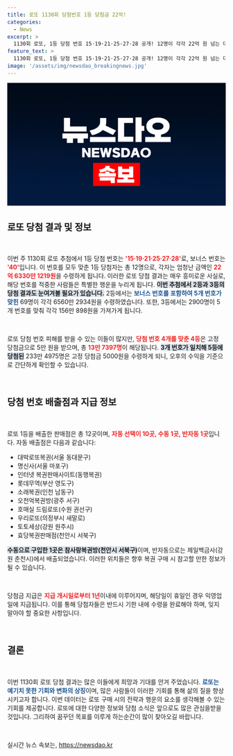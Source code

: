 ```yaml
---
title: 로또 1130회 당첨번호 1등 당첨금 22억!
categories:
  - News
excerpt: >
  1130회 로또, 1등 당첨 번호 15·19·21·25·27·28 공개! 12명이 각각 22억 원 넘는 대박금을 차지한 가운데, 당첨판매점도 눈길을 끄네요. 당신의 로또 숫자는? 클릭해 확인하세요!
feature_text: >
  1130회 로또, 1등 당첨 번호 15·19·21·25·27·28 공개! 12명이 각각 22억 원 넘는 대박금을 차지한 가운데, 당첨판매점도 눈길을 끄네요. 당신의 로또 숫자는? 클릭해 확인하세요!
image: '/assets/img/newsdao_breakingnews.jpg'
---
```


<p><img src="/assets/img/newsdao_breakingnews.jpg" alt="firstkoreanews 속보" /></p>

<h2 data-ke-size="size26">로또 당첨 결과 및 정보</h2>

<p data-ke-size="size16">&nbsp;</p>

<p>이번 주 1130회 로또 추첨에서 1등 당첨 번호는 <b><span style="color: #ee2323;">'15·19·21·25·27·28'</span></b>로, 보너스 번호는 <b><span style="color: #ee2323;">'40'</span></b>입니다. 이 번호를 모두 맞춘 1등 당첨자는 총 12명으로, 각자는 엄청난 금액인 <b><span style="color: #ee2323;">22억 6330만 1219원</span></b>을 수령하게 됩니다. 이러한 로또 당첨 결과는 매우 흥미로운 사실로, 해당 번호를 적중한 사람들은 특별한 행운을 누리게 됩니다. 
<b><span style="background-color: #21538527;">이번 추첨에서 2등과 3등의 당첨 결과도 눈여겨볼 필요가 있습니다.</span></b> 2등에서는 <b><span style="color: #1a5490;">보너스 번호를 포함하여 5개 번호가 맞힌</span></b> 69명이 각각 6560만 2934원을 수령하였습니다. 또한, 3등에서는 2900명이 5개 번호를 맞춰 각각 156만 898원을 가져가게 됩니다.</p>

<p data-ke-size="size16">&nbsp;</p>

<p>로또 당첨 번호 피해를 받을 수 있는 이들이 많지만, <b><span style="color: #ee2323;">당첨 번호 4개를 맞춘 4등</span></b>은 고정 당첨금으로 5만 원을 받으며, 총 <b><span style="color: #ee2323;">13만 7397명</span></b>이 해당됩니다. <b><span style="background-color: #21538527;">3개 번호가 일치해 5등에 당첨된</span></b> 233만 4975명은 고정 당첨금 5000원을 수령하게 되니, 오후의 수익을 기준으로 간단하게 확인할 수 있습니다.</p>

<p data-ke-size="size16">&nbsp;</p>

<h2 data-ke-size="size26">당첨 번호 배출점과 지급 정보</h2>

<p data-ke-size="size16">&nbsp;</p>

<p>로또 1등을 배출한 판매점은 총 12곳이며, <b><span style="color: #ee2323;">자동 선택이 10곳, 수동 1곳, 반자동 1곳</span></b>입니다. 자동 배출점은 다음과 같습니다:</p>

<ul>
    <li>대박로또복권(서울 동대문구)</li>
    <li>명신사(서울 마포구)</li>
    <li>인터넷 복권판매사이트(동행복권)</li>
    <li>롯데무역(부산 영도구)</li>
    <li>소래복권(인천 남동구)</li>
    <li>오천억복권방(광주 서구)</li>
    <li>호매실 드림로또(수원 권선구)</li>
    <li>우리로또(의정부시 새말로)</li>
    <li>토토세상(강원 원주시)</li>
    <li>효당복권판매점(천안시 서북구)</li>
</ul>

<p><b><span style="background-color: #21538527;">수동으로 구입한 1곳은 참사랑복권방(천안시 서북구)</span></b>이며, 반자동으로는 제일백금사(강원 춘천시)에서 배출되었습니다. 이러한 위치들은 향후 복권 구매 시 참고할 만한 정보가 될 수 있습니다.</p>

<p data-ke-size="size16">&nbsp;</p>

<p>당첨금 지급은 <b><span style="color: #ee2323;">지급 개시일로부터 1년</span></b>이내에 이루어지며, 해당일이 휴일인 경우 익영업일에 지급됩니다. 이를 통해 당첨자들은 반드시 기한 내에 수령을 완료해야 하며, 잊지 말아야 할 중요한 사항입니다. </p>

<p data-ke-size="size16">&nbsp;</p>

<h2 data-ke-size="size26">결론</h2>

<p data-ke-size="size16">&nbsp;</p>

<p>이번 1130회 로또 당첨 결과는 많은 이들에게 희망과 기대를 안겨 주었습니다. <b><span style="color: #1a5490;">로또는 예기치 못한 기회와 변화의 상징</span></b>이며, 많은 사람들이 이러한 기회를 통해 삶의 질을 향상시키고자 합니다. 이번 데이터는 로또 구매 시의 전략과 행운의 요소를 생각해볼 수 있는 기회를 제공합니다.  로또에 대한 다양한 정보와 당첨 소식은 앞으로도 많은 관심을받을 것입니다. 그리하여 꿈꾸던 목표를 이루게 하는순간이 많이 찾아오길 바랍니다. </p>

<p data-ke-size="size16">&nbsp;</p>
실시간 뉴스 속보는, <a href="https://newsdao.kr" rel="dofollow">https://newsdao.kr</a>


